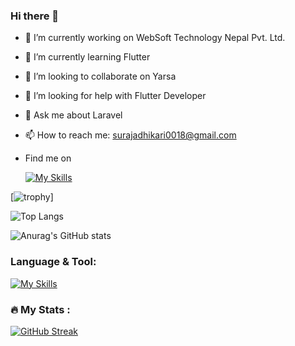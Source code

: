 ### Hi there 👋
<!--
**Suraja18/Suraja18** is a ✨ _special_ ✨ repository because its `README.md` (this file) appears on your GitHub profile.

Here are some ideas to get you started:
-->

- 🔭 I’m currently working on WebSoft Technology Nepal Pvt. Ltd.
- 🌱 I’m currently learning Flutter
- 👯 I’m looking to collaborate on Yarsa
- 🤔 I’m looking for help with Flutter Developer
- 💬 Ask me about Laravel 
- 📫 How to reach me: surajadhikari0018@gmail.com
  
- Find me on

    [![My Skills](https://skillicons.dev/icons?i=instagram)](https://www.instagram.com/surajadhikari_18/)


[![trophy](https://github-profile-trophy.vercel.app/?username=suraja18&theme=onedark)]


![Top Langs](https://github-readme-stats.vercel.app/api/top-langs/?username=suraja18&theme=merko&hide_progress=true)

  ![Anurag's GitHub stats](https://github-readme-stats.vercel.app/api?username=suraja18&theme=merko&show_icons=true)


### Language & Tool:  

[![My Skills](https://skillicons.dev/icons?i=laravel,html,css,bootstrap,js,jquery,c,cs,cpp,java,dotnet,php,git,github,linux,mysql,vscode,flutter,python,react)]()
<!---
prabeshtiwari1414/prabeshtiwari1414 is a ✨ special ✨ repository because its `README.md` (this file) appears on your GitHub profile.
You can click the Preview link to take a look at your changes.
--->
### :fire: My Stats :
[![GitHub Streak](https://streak-stats.demolab.com/?user=suraja18&theme=merko)](https://git.io/streak-stats)
  

